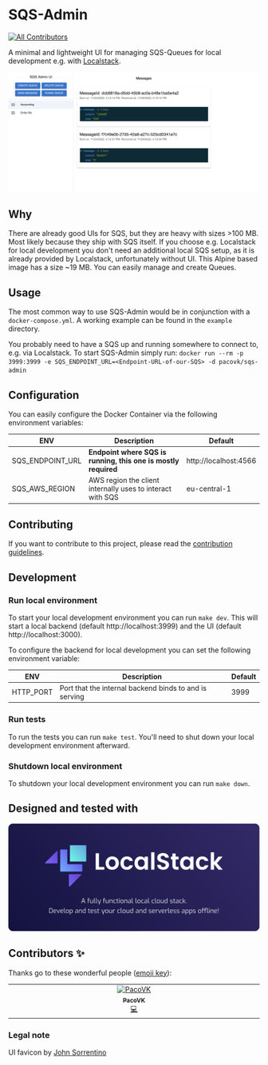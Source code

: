 # SQS-Admin
<!-- ALL-CONTRIBUTORS-BADGE:START - Do not remove or modify this section -->
[![All Contributors](https://img.shields.io/badge/all_contributors-1-orange.svg?style=flat-square)](#contributors-)
<!-- ALL-CONTRIBUTORS-BADGE:END -->

A minimal and lightweight UI for managing SQS-Queues for local development e.g. with [Localstack](https://localstack.cloud/).

![Sqs-Admin](screenshot.png)

## Why

There are already good UIs for SQS, but they are heavy with sizes >100 MB. Most likely because they ship with SQS itself.
If you choose e.g. Localstack for local development you don't need an additional local SQS setup, as it is already
provided by Localstack, unfortunately without UI.
This Alpine based image has a size ~19 MB. You can easily manage and create Queues.

## Usage

The most common way to use SQS-Admin would be in conjunction with a `docker-compose.yml`.
A working example can be found in the `example` directory.

You probably need to have a SQS up and running somewhere to connect to, e.g. via Localstack.
To start SQS-Admin simply run:
`docker run --rm -p 3999:3999 -e SQS_ENDPOINT_URL=<Endpoint-URL-of-our-SQS> -d pacovk/sqs-admin`

## Configuration

You can easily configure the Docker Container via the following environment variables:

| ENV              | Description                                                    | Default               |
| ---------------- | -------------------------------------------------------------- | --------------------- |
| SQS_ENDPOINT_URL | **Endpoint where SQS is running, this one is mostly required** | http://localhost:4566 |
| SQS_AWS_REGION   | AWS region the client internally uses to interact with SQS     | eu-central-1          |

## Contributing

If you want to contribute to this project, please read the [contribution guidelines](./CONTRIBUTING.md).

## Development

### Run local environment

To start your local development environment you can run ``make dev``. This will start a local backend (default http://localhost:3999) and the UI (default http://localhost:3000).

To configure the backend for local development you can set the following environment variable:

| ENV       | Description                                            | Default |
| --------- | ------------------------------------------------------ | ------- |
| HTTP_PORT | Port that the internal backend binds to and is serving | 3999    |

### Run tests

To run the tests you can run ``make test``. You'll need to shut down your local development environment afterward.

### Shutdown local environment

To shutdown your local development environment you can run ``make down``.

## Designed and tested with

![Localstack](https://raw.githubusercontent.com/localstack/.github/main/assets/localstack-readme-banner.svg)


## Contributors ✨

Thanks go to these wonderful people ([emoji key](https://allcontributors.org/docs/en/emoji-key)):
<!-- ALL-CONTRIBUTORS-LIST:START - Do not remove or modify this section -->
<!-- prettier-ignore-start -->
<!-- markdownlint-disable -->
<table>
  <tbody>
    <tr>
      <td align="center" valign="top" width="14.28%"><a href="https://pascal.euhus.dev/"><img src="https://avatars.githubusercontent.com/u/27785614?v=4?s=100" width="100px;" alt="PacoVK"/><br /><sub><b>PacoVK</b></sub></a><br /><a href="https://github.com/PacoVK/sqs-admin/commits?author=PacoVK" title="Code">💻</a></td>
    </tr>
  </tbody>
</table>

<!-- markdownlint-restore -->
<!-- prettier-ignore-end -->

<!-- ALL-CONTRIBUTORS-LIST:END -->

### Legal note

UI favicon by [John Sorrentino](https://favicon.io/emoji-favicons/cowboy-hat-face)
